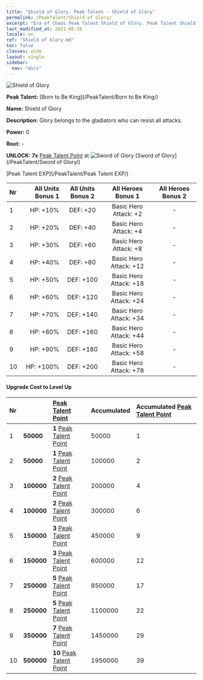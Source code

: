 ```yaml
---
title: "Shield of Glory. Peak Talent - Shield of Glory"
permalink: /PeakTalent/Shield of Glory/
excerpt: "Era of Chaos Peak Talent Shield of Glory. Peak Talent Shield of Glory. Shield of Glory"
last_modified_at: 2021-05-18
locale: en
ref: "Shield of Glory.md"
toc: false
classes: wide
layout: single
sidebar:
  nav: "docs"
---
```


  ![Shield of Glory](/images/pt/talent_4202.png)

  **Peak Talent:** [Born to Be King](/PeakTalent/Born to Be King/)

  **Name:** Shield of Glory

  **Description:** Glory belongs to the gladiators who can resist all attacks.

  **Power:** 0

  **Root:** -

  **UNLOCK: 7x** [Peak Talent Point](/Items/con_934/) at ![Sword of Glory](/images/pt/talent_4201.png) [Sword of Glory](/PeakTalent/Sword of Glory/)

  [Peak Talent EXP](/PeakTalent/Peak Talent EXP/)

  | Nr | All Units Bonus 1 | All Units Bonus 2 | All Heroes Bonus 1 | All Heroes Bonus 2 |
  |:---|--------------:|:-------------:|:-------------:|:-------------:|
  | 1 | HP: +10% | DEF: +20 | Basic Hero Attack: +2 | - |
  | 2 | HP: +20% | DEF: +40 | Basic Hero Attack: +4 | - |
  | 3 | HP: +30% | DEF: +60 | Basic Hero Attack: +8 | - |
  | 4 | HP: +40% | DEF: +80 | Basic Hero Attack: +12 | - |
  | 5 | HP: +50% | DEF: +100 | Basic Hero Attack: +18 | - |
  | 6 | HP: +60% | DEF: +120 | Basic Hero Attack: +24 | - |
  | 7 | HP: +70% | DEF: +140 | Basic Hero Attack: +34 | - |
  | 8 | HP: +80% | DEF: +160 | Basic Hero Attack: +44 | - |
  | 9 | HP: +90% | DEF: +180 | Basic Hero Attack: +58 | - |
  | 10 | HP: +100% | DEF: +200 | Basic Hero Attack: +78 | - |


#### Upgrade Cost to Level Up

  | Nr | <i class="fas fa-coins"/> | [Peak Talent Point](/Items/con_934/) | Accumulated <i class="fas fa-coins"/> | Accumulated [Peak Talent Point](/Items/con_934/) |
  |:---|:--------------|:-------------|:-------------|:-------------|
  | 1 | **50000** | **1** [Peak Talent Point](/Items/con_934/) | 50000 | 1 |
  | 2 | **50000** | **1** [Peak Talent Point](/Items/con_934/) | 100000 | 2 |
  | 3 | **100000** | **2** [Peak Talent Point](/Items/con_934/) | 200000 | 4 |
  | 4 | **100000** | **2** [Peak Talent Point](/Items/con_934/) | 300000 | 6 |
  | 5 | **150000** | **3** [Peak Talent Point](/Items/con_934/) | 450000 | 9 |
  | 6 | **150000** | **3** [Peak Talent Point](/Items/con_934/) | 600000 | 12 |
  | 7 | **250000** | **5** [Peak Talent Point](/Items/con_934/) | 850000 | 17 |
  | 8 | **250000** | **5** [Peak Talent Point](/Items/con_934/) | 1100000 | 22 |
  | 9 | **350000** | **7** [Peak Talent Point](/Items/con_934/) | 1450000 | 29 |
  | 10 | **500000** | **10** [Peak Talent Point](/Items/con_934/) | 1950000 | 39 |
